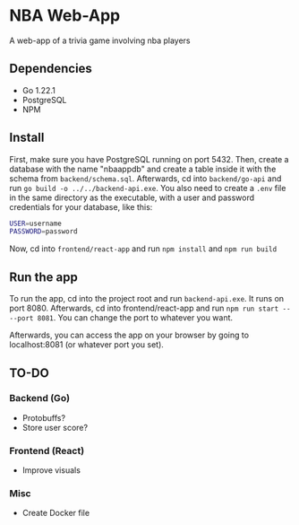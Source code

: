 # NBA Web-App

A web-app of a trivia game involving nba players

## Dependencies

- Go 1.22.1
- PostgreSQL
- NPM

## Install

First, make sure you have PostgreSQL running on port 5432.
Then, create a database with the name "nbaappdb" and create a table inside it with the schema from `backend/schema.sql`.
Afterwards, cd into `backend/go-api` and run `go build -o ../../backend-api.exe`.
You also need to create a `.env` file in the same directory as the executable, with a user and password credentials for your database, like this:

```bash
USER=username
PASSWORD=password
```

Now, cd into `frontend/react-app` and run `npm install` and `npm run build`

## Run the app

To run the app, cd into the project root and run `backend-api.exe`. It runs on port 8080.
Afterwards, cd into frontend/react-app and run `npm run start -- --port 8081`. You can change the port to whatever you want.

Afterwards, you can access the app on your browser by going to localhost:8081 (or whatever port you set).

## TO-DO

### Backend (Go)

- Protobuffs?
- Store user score?

### Frontend (React)

- Improve visuals

### Misc

- Create Docker file
